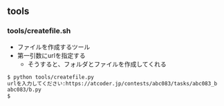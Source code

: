 ## tools

### tools/createfile.sh
- ファイルを作成するツール
- 第一引数にurlを指定する
  - そうすると、フォルダとファイルを作成してくれる

```bash
$ python tools/createfile.py
urlを入力してください:https://atcoder.jp/contests/abc083/tasks/abc083_b
abc083/b.py
$
```
